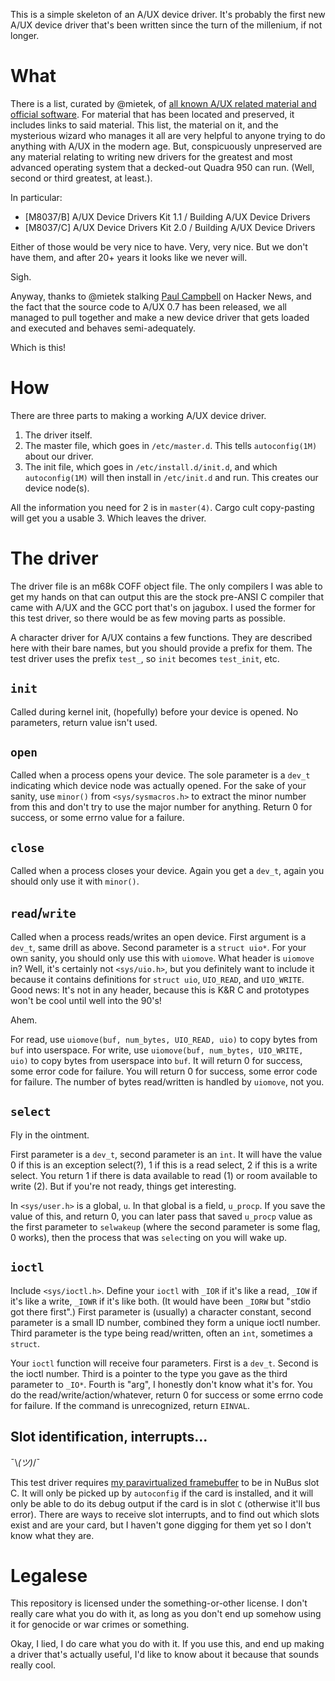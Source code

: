This is a simple skeleton of an A/UX device driver. It's probably the first new A/UX device driver that's been written since the turn of the millenium, if not longer.

# What

There is a list, curated by @mietek, of [all known A/UX related material and official software](https://gist.github.com/mietek/174b27e879a7b83d502a351ea3aaa831). For material that has been located and preserved, it includes links to said material. This list, the material on it, and the mysterious wizard who manages it all are very helpful to anyone trying to do anything with A/UX in the modern age. But, conspicuously unpreserved are any material relating to writing new drivers for the greatest and most advanced operating system that a decked-out Quadra 950 can run. (Well, second or third greatest, at least.).

In particular:

- [M8037/B] A/UX Device Drivers Kit 1.1 / Building A/UX Device Drivers
- [M8037/C] A/UX Device Drivers Kit 2.0 / Building A/UX Device Drivers

Either of those would be very nice to have. Very, very nice. But we don't have them, and after 20+ years it looks like we never will.

Sigh.

Anyway, thanks to @mietek stalking [Paul Campbell](http://taniwha.com/~paul/index.html) on Hacker News, and the fact that the source code to A/UX 0.7 has been released, we all managed to pull together and make a new device driver that gets loaded and executed and behaves semi-adequately.

Which is this!

# How

There are three parts to making a working A/UX device driver.

1. The driver itself.
2. The master file, which goes in `/etc/master.d`. This tells `autoconfig(1M)` about our driver.
3. The init file, which goes in `/etc/install.d/init.d`, and which `autoconfig(1M)` will then install in `/etc/init.d` and run. This creates our device node(s). 

All the information you need for 2 is in `master(4)`. Cargo cult copy-pasting will get you a usable 3. Which leaves the driver.

# The driver

The driver file is an m68k COFF object file. The only compilers I was able to get my hands on that can output this are the stock pre-ANSI C compiler that came with A/UX and the GCC port that's on jagubox. I used the former for this test driver, so there would be as few moving parts as possible.

A character driver for A/UX contains a few functions. They are described here with their bare names, but you should provide a prefix for them. The test driver uses the prefix `test_`, so `init` becomes `test_init`, etc.

## `init`

Called during kernel init, (hopefully) before your device is opened. No parameters, return value isn't used.

## `open`

Called when a process opens your device. The sole parameter is a `dev_t` indicating which device node was actually opened. For the sake of your sanity, use `minor()` from `<sys/sysmacros.h>` to extract the minor number from this and don't try to use the major number for anything. Return 0 for success, or some errno value for a failure.

## `close`

Called when a process closes your device. Again you get a `dev_t`, again you should only use it with `minor()`.

## `read`/`write`

Called when a process reads/writes an open device. First argument is a `dev_t`, same drill as above. Second parameter is a `struct uio*`. For your own sanity, you should only use this with `uiomove`. What header is `uiomove` in? Well, it's certainly not `<sys/uio.h>`, but you definitely want to include it because it contains definitions for `struct uio`, `UIO_READ`, and `UIO_WRITE`. Good news: It's not in any header, because this is K&R C and prototypes won't be cool until well into the 90's!

Ahem.

For read, use `uiomove(buf, num_bytes, UIO_READ, uio)` to copy bytes from `buf` into userspace. For write, use `uiomove(buf, num_bytes, UIO_WRITE, uio)` to copy bytes from userspace into `buf`. It will return 0 for success, some error code for failure. You will return 0 for success, some error code for failure. The number of bytes read/written is handled by `uiomove`, not you.

## `select`

Fly in the ointment.

First parameter is a `dev_t`, second parameter is an `int`. It will have the value 0 if this is an exception select(?), 1 if this is a read select, 2 if this is a write select. You return 1 if there is data available to read (1) or room available to write (2). But if you're not ready, things get interesting.

In `<sys/user.h>` is a global, `u`. In that global is a field, `u_procp`. If you save the value of this, and return 0, you can later pass that saved `u_procp` value as the first parameter to `selwakeup` (where the second parameter is some flag, 0 works), then the process that was `select`ing on you will wake up.

## `ioctl`

Include `<sys/ioctl.h>`. Define your `ioctl` with `_IOR` if it's like a read, `_IOW` if it's like a write, `_IOWR` if it's like both. (It would have been `_IORW` but "stdio got there first".) First parameter is (usually) a character constant, second parameter is a small ID number, combined they form a unique ioctl number. Third parameter is the type being read/written, often an `int`, sometimes a `struct`.

Your `ioctl` function will receive four parameters. First is a `dev_t`. Second is the ioctl number. Third is a pointer to the type you gave as the third parameter to `_IO*`. Fourth is "arg", I honestly don't know what it's for. You do the read/write/action/whatever, return 0 for success or some errno code for failure. If the command is unrecognized, return `EINVAL`.

## Slot identification, interrupts...

¯\\_(ツ)_/¯

This test driver requires [my paravirtualized framebuffer](https://github.com/SolraBizna/mac_qfb_driver) to be in NuBus slot C. It will only be picked up by `autoconfig` if the card is installed, and it will only be able to do its debug output if the card is in slot `C` (otherwise it'll bus error). There are ways to receive slot interrupts, and to find out which slots exist and are your card, but I haven't gone digging for them yet so I don't know what they are.

# Legalese

This repository is licensed under the something-or-other license. I don't really care what you do with it, as long as you don't end up somehow using it for genocide or war crimes or something.

Okay, I lied, I do care what you do with it. If you use this, and end up making a driver that's actually useful, I'd like to know about it because that sounds really cool.
